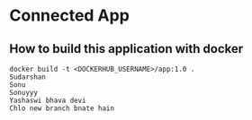 # Connected App

## How to build this application with docker
```
docker build -t <DOCKERHUB_USERNAME>/app:1.0 .
Sudarshan
Sonu
Sonuyyy
Yashaswi bhava devi
Chlo new branch bnate hain
```
